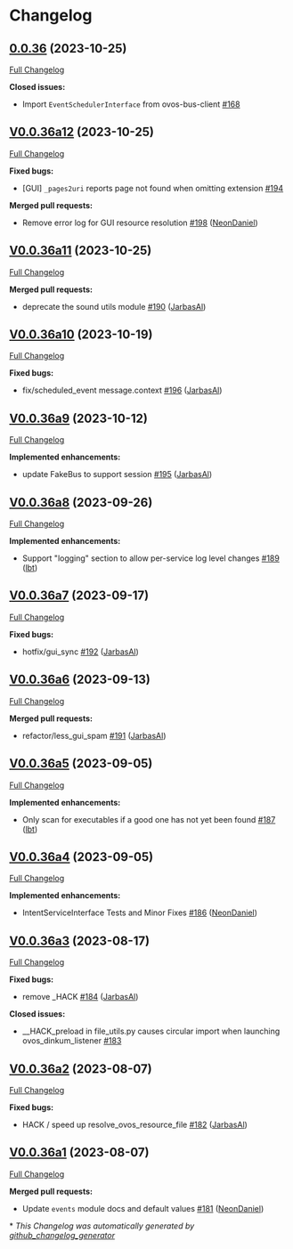 # Changelog

## [0.0.36](https://github.com/OpenVoiceOS/ovos-utils/tree/0.0.36) (2023-10-25)

[Full Changelog](https://github.com/OpenVoiceOS/ovos-utils/compare/V0.0.36a12...0.0.36)

**Closed issues:**

- Import `EventSchedulerInterface` from ovos-bus-client [\#168](https://github.com/OpenVoiceOS/ovos-utils/issues/168)

## [V0.0.36a12](https://github.com/OpenVoiceOS/ovos-utils/tree/V0.0.36a12) (2023-10-25)

[Full Changelog](https://github.com/OpenVoiceOS/ovos-utils/compare/V0.0.36a11...V0.0.36a12)

**Fixed bugs:**

- \[GUI\] `_pages2uri` reports page not found when omitting extension [\#194](https://github.com/OpenVoiceOS/ovos-utils/issues/194)

**Merged pull requests:**

- Remove error log for GUI resource resolution [\#198](https://github.com/OpenVoiceOS/ovos-utils/pull/198) ([NeonDaniel](https://github.com/NeonDaniel))

## [V0.0.36a11](https://github.com/OpenVoiceOS/ovos-utils/tree/V0.0.36a11) (2023-10-25)

[Full Changelog](https://github.com/OpenVoiceOS/ovos-utils/compare/V0.0.36a10...V0.0.36a11)

**Merged pull requests:**

- deprecate the sound utils module [\#190](https://github.com/OpenVoiceOS/ovos-utils/pull/190) ([JarbasAl](https://github.com/JarbasAl))

## [V0.0.36a10](https://github.com/OpenVoiceOS/ovos-utils/tree/V0.0.36a10) (2023-10-19)

[Full Changelog](https://github.com/OpenVoiceOS/ovos-utils/compare/V0.0.36a9...V0.0.36a10)

**Fixed bugs:**

- fix/scheduled\_event message.context [\#196](https://github.com/OpenVoiceOS/ovos-utils/pull/196) ([JarbasAl](https://github.com/JarbasAl))

## [V0.0.36a9](https://github.com/OpenVoiceOS/ovos-utils/tree/V0.0.36a9) (2023-10-12)

[Full Changelog](https://github.com/OpenVoiceOS/ovos-utils/compare/V0.0.36a8...V0.0.36a9)

**Implemented enhancements:**

- update FakeBus to support session [\#195](https://github.com/OpenVoiceOS/ovos-utils/pull/195) ([JarbasAl](https://github.com/JarbasAl))

## [V0.0.36a8](https://github.com/OpenVoiceOS/ovos-utils/tree/V0.0.36a8) (2023-09-26)

[Full Changelog](https://github.com/OpenVoiceOS/ovos-utils/compare/V0.0.36a7...V0.0.36a8)

**Implemented enhancements:**

- Support "logging" section to allow per-service log level changes [\#189](https://github.com/OpenVoiceOS/ovos-utils/pull/189) ([lbt](https://github.com/lbt))

## [V0.0.36a7](https://github.com/OpenVoiceOS/ovos-utils/tree/V0.0.36a7) (2023-09-17)

[Full Changelog](https://github.com/OpenVoiceOS/ovos-utils/compare/V0.0.36a6...V0.0.36a7)

**Fixed bugs:**

- hotfix/gui\_sync [\#192](https://github.com/OpenVoiceOS/ovos-utils/pull/192) ([JarbasAl](https://github.com/JarbasAl))

## [V0.0.36a6](https://github.com/OpenVoiceOS/ovos-utils/tree/V0.0.36a6) (2023-09-13)

[Full Changelog](https://github.com/OpenVoiceOS/ovos-utils/compare/V0.0.36a5...V0.0.36a6)

**Merged pull requests:**

- refactor/less\_gui\_spam [\#191](https://github.com/OpenVoiceOS/ovos-utils/pull/191) ([JarbasAl](https://github.com/JarbasAl))

## [V0.0.36a5](https://github.com/OpenVoiceOS/ovos-utils/tree/V0.0.36a5) (2023-09-05)

[Full Changelog](https://github.com/OpenVoiceOS/ovos-utils/compare/V0.0.36a4...V0.0.36a5)

**Implemented enhancements:**

- Only scan for executables if a good one has not yet been found [\#187](https://github.com/OpenVoiceOS/ovos-utils/pull/187) ([lbt](https://github.com/lbt))

## [V0.0.36a4](https://github.com/OpenVoiceOS/ovos-utils/tree/V0.0.36a4) (2023-09-05)

[Full Changelog](https://github.com/OpenVoiceOS/ovos-utils/compare/V0.0.36a3...V0.0.36a4)

**Implemented enhancements:**

- IntentServiceInterface Tests and Minor Fixes [\#186](https://github.com/OpenVoiceOS/ovos-utils/pull/186) ([NeonDaniel](https://github.com/NeonDaniel))

## [V0.0.36a3](https://github.com/OpenVoiceOS/ovos-utils/tree/V0.0.36a3) (2023-08-17)

[Full Changelog](https://github.com/OpenVoiceOS/ovos-utils/compare/V0.0.36a2...V0.0.36a3)

**Fixed bugs:**

- remove \_HACK [\#184](https://github.com/OpenVoiceOS/ovos-utils/pull/184) ([JarbasAl](https://github.com/JarbasAl))

**Closed issues:**

- \_\_HACK\_preload in file\_utils.py causes circular import when launching ovos\_dinkum\_listener [\#183](https://github.com/OpenVoiceOS/ovos-utils/issues/183)

## [V0.0.36a2](https://github.com/OpenVoiceOS/ovos-utils/tree/V0.0.36a2) (2023-08-07)

[Full Changelog](https://github.com/OpenVoiceOS/ovos-utils/compare/V0.0.36a1...V0.0.36a2)

**Fixed bugs:**

- HACK / speed up resolve\_ovos\_resource\_file [\#182](https://github.com/OpenVoiceOS/ovos-utils/pull/182) ([JarbasAl](https://github.com/JarbasAl))

## [V0.0.36a1](https://github.com/OpenVoiceOS/ovos-utils/tree/V0.0.36a1) (2023-08-07)

[Full Changelog](https://github.com/OpenVoiceOS/ovos-utils/compare/V0.0.35...V0.0.36a1)

**Merged pull requests:**

- Update `events` module docs and default values [\#181](https://github.com/OpenVoiceOS/ovos-utils/pull/181) ([NeonDaniel](https://github.com/NeonDaniel))



\* *This Changelog was automatically generated by [github_changelog_generator](https://github.com/github-changelog-generator/github-changelog-generator)*
